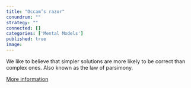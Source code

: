 ```yaml
---
title: "Occam’s razor"
conundrum: ""
strategy: ""
connected: []
categories: ['Mental Models']
published: true
image: 
---
```


We like to believe that simpler solutions are more likely to be correct than complex ones. Also known as the law of parsimony.

[More information](https://en.wikipedia.org/wiki/Occam%27s_razor)


